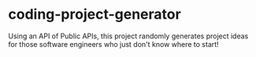 # coding-project-generator
Using an API of Public APIs, this project randomly generates project ideas for those software engineers who just don't know where to start! 

